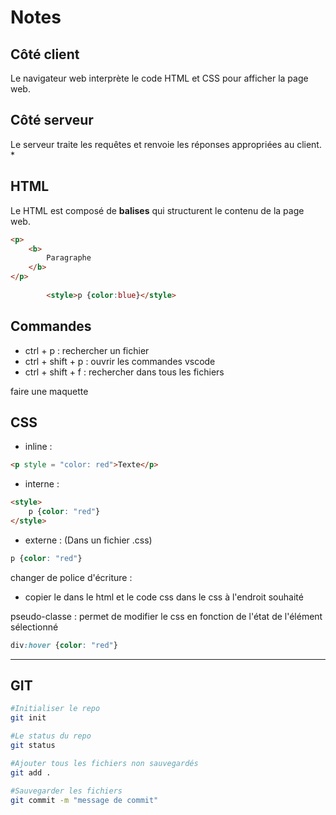 # Notes

## Côté client
Le navigateur web interprète le code HTML et CSS pour afficher la page web.

## Côté serveur
Le serveur traite les requêtes et renvoie les réponses appropriées au client.
*
## HTML
Le HTML est composé de **balises** qui structurent le contenu de la page web.

```html
<p>
    <b>
        Paragraphe
    </b>
</p>
        
        <style>p {color:blue}</style>
```

## Commandes

- ctrl + p : rechercher un fichier
- ctrl + shift + p : ouvrir les commandes vscode
- ctrl + shift + f : rechercher dans tous les fichiers

faire une maquette


## CSS

- inline :
```html
<p style = "color: red">Texte</p>
```
- interne :
```html
<style>
    p {color: "red"}
</style>
```
- externe : (Dans un fichier .css)
```css
p {color: "red"}
```

changer de police d'écriture : 
- copier le <link> dans le html et le code css dans le css à l'endroit souhaité

pseudo-classe : permet de modifier le css en fonction de l'état de l'élément sélectionné 
```css
div:hover {color: "red"}
```

-----------------------------------

## GIT

```sh
#Initialiser le repo
git init

#Le status du repo
git status

#Ajouter tous les fichiers non sauvegardés
git add .

#Sauvegarder les fichiers
git commit -m "message de commit"
```